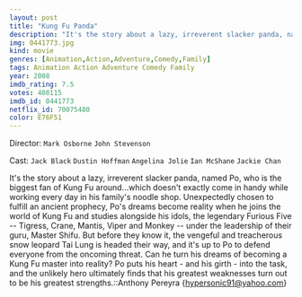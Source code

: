 ```yaml
---
layout: post
title: "Kung Fu Panda"
description: "It's the story about a lazy, irreverent slacker panda, named Po, who is the biggest fan of Kung Fu around...which doesn't exactly come in handy while working every day in his family's noodle shop. Unexpectedly chosen to fulfill an ancient prophecy, Po's dreams become reality when he joins the world of Kung Fu and studies alongside his idols, the legendary Furious Five -- Tigress, Crane, Mantis, Viper and Monkey -- under the leadership of their guru, Master Shifu. But before they know it, the vengeful and treacherous snow leopard Tai Lung is headed their way, and it's up to Po .."
img: 0441773.jpg
kind: movie
genres: [Animation,Action,Adventure,Comedy,Family]
tags: Animation Action Adventure Comedy Family 
year: 2008
imdb_rating: 7.5
votes: 408115
imdb_id: 0441773
netflix_id: 70075480
color: E76F51
---
```

Director: `Mark Osborne` `John Stevenson`  

Cast: `Jack Black` `Dustin Hoffman` `Angelina Jolie` `Ian McShane` `Jackie Chan` 

It's the story about a lazy, irreverent slacker panda, named Po, who is the biggest fan of Kung Fu around...which doesn't exactly come in handy while working every day in his family's noodle shop. Unexpectedly chosen to fulfill an ancient prophecy, Po's dreams become reality when he joins the world of Kung Fu and studies alongside his idols, the legendary Furious Five -- Tigress, Crane, Mantis, Viper and Monkey -- under the leadership of their guru, Master Shifu. But before they know it, the vengeful and treacherous snow leopard Tai Lung is headed their way, and it's up to Po to defend everyone from the oncoming threat. Can he turn his dreams of becoming a Kung Fu master into reality? Po puts his heart - and his girth - into the task, and the unlikely hero ultimately finds that his greatest weaknesses turn out to be his greatest strengths.::Anthony Pereyra {hypersonic91@yahoo.com}
